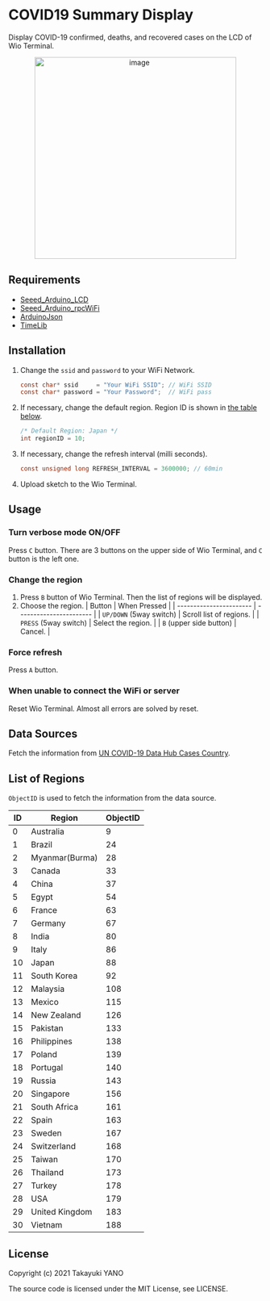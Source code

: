 COVID19 Summary Display
=======================

Display COVID-19 confirmed, deaths, and recovered cases on the LCD of Wio Terminal.

<div align="center">
    <img src="https://i.imgur.com/C7ilaAu.jpg" alt="image" width="400"/>
</div>

## Requirements
- [Seeed_Arduino_LCD](https://github.com/Seeed-Studio/Seeed_Arduino_LCD)
- [Seeed_Arduino_rpcWiFi](https://github.com/Seeed-Studio/Seeed_Arduino_rpcWiFi)
- [ArduinoJson](https://github.com/bblanchon/ArduinoJson)
- [TimeLib](https://github.com/PaulStoffregen/Time)
## Installation
1. Change the `ssid` and `password` to your WiFi Network.
   ```c
   const char* ssid     = "Your WiFi SSID"; // WiFi SSID
   const char* password = "Your Password";  // WiFi pass
   ```
2. If necessary, change the default region.
    Region ID is shown in [the table below](#list-of-regions).
   ```c
   /* Default Region: Japan */
   int regionID = 10;
   ```
3. If necessary, change the refresh interval (milli seconds).
   ```c
   const unsigned long REFRESH_INTERVAL = 3600000; // 60min
   ```
4. Upload sketch to the Wio Terminal.

## Usage
### Turn verbose mode ON/OFF
Press `C` button.
There are 3 buttons on the upper side of Wio Terminal, and `C` button is the left one.

### Change the region
1. Press `B` button of Wio Terminal.
   Then the list of regions will be displayed.
2. Choose the region.
   | Button                  | When Pressed            |
   | ----------------------- | ----------------------- |
   | `UP/DOWN` (5way switch) | Scroll list of regions. |
   | `PRESS` (5way switch)   | Select the region.      |
   | `B` (upper side button) | Cancel.                 |

### Force refresh
Press `A` button.

### When unable to connect the WiFi or server
Reset Wio Terminal.
Almost all errors are solved by reset.

## Data Sources
Fetch the information from [UN COVID-19 Data Hub Cases Country](https://covid-19-data.unstatshub.org/datasets/1cb306b5331945548745a5ccd290188e_2).

## List of Regions
`ObjectID` is used to fetch the information from the data source.

| ID  | Region         | ObjectID |
| --- | -------------- | -------- |
| 0   | Australia      | 9        |
| 1   | Brazil         | 24       |
| 2   | Myanmar(Burma) | 28       |
| 3   | Canada         | 33       |
| 4   | China          | 37       |
| 5   | Egypt          | 54       |
| 6   | France         | 63       |
| 7   | Germany        | 67       |
| 8   | India          | 80       |
| 9   | Italy          | 86       |
| 10  | Japan          | 88       |
| 11  | South Korea    | 92       |
| 12  | Malaysia       | 108      |
| 13  | Mexico         | 115      |
| 14  | New Zealand    | 126      |
| 15  | Pakistan       | 133      |
| 16  | Philippines    | 138      |
| 17  | Poland         | 139      |
| 18  | Portugal       | 140      |
| 19  | Russia         | 143      |
| 20  | Singapore      | 156      |
| 21  | South Africa   | 161      |
| 22  | Spain          | 163      |
| 23  | Sweden         | 167      |
| 24  | Switzerland    | 168      |
| 25  | Taiwan         | 170      |
| 26  | Thailand       | 173      |
| 27  | Turkey         | 178      |
| 28  | USA            | 179      |
| 29  | United Kingdom | 183      |
| 30  | Vietnam        | 188      |

## License
Copyright (c) 2021 Takayuki YANO

The source code is licensed under the MIT License, see LICENSE.

